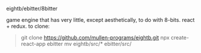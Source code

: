eightb/ebitter/8bitter

game engine that has very little, except aesthetically, to do with 8-bits. react + redux. to clone:

> git clone https://github.com/mullen-programs/eightb.git
> npx create-react-app ebitter
> mv eightb/src/* ebitter/src/
